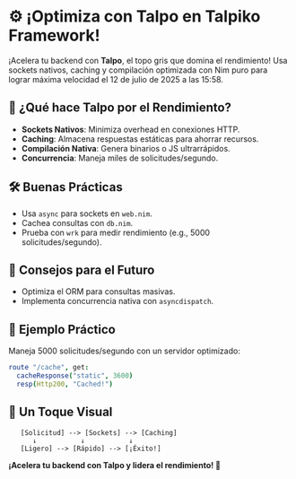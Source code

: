 # ⚙️ ¡Optimiza con Talpo en Talpiko Framework!

¡Acelera tu backend con **Talpo**, el topo gris que domina el rendimiento! Usa sockets nativos, caching y compilación optimizada con Nim puro para lograr máxima velocidad el 12 de julio de 2025 a las 15:58.

## 🚀 ¿Qué hace Talpo por el Rendimiento?
- **Sockets Nativos**: Minimiza overhead en conexiones HTTP.
- **Caching**: Almacena respuestas estáticas para ahorrar recursos.
- **Compilación Nativa**: Genera binarios o JS ultrarrápidos.
- **Concurrencia**: Maneja miles de solicitudes/segundo.

## 🛠️ Buenas Prácticas
- Usa `async` para sockets en `web.nim`.
- Cachea consultas con `db.nim`.
- Prueba con `wrk` para medir rendimiento (e.g., 5000 solicitudes/segundo).

## 🌱 Consejos para el Futuro
- Optimiza el ORM para consultas masivas.
- Implementa concurrencia nativa con `asyncdispatch`.

## 🎉 Ejemplo Práctico
Maneja 5000 solicitudes/segundo con un servidor optimizado:
```nim
route "/cache", get:
  cacheResponse("static", 3600)
  resp(Http200, "Cached!")
```

## 🎨 Un Toque Visual
```
   [Solicitud] --> [Sockets] --> [Caching]
      ↓           ↓           ↓
   [Ligero] --> [Rápido] --> [¡Éxito!]
```

**¡Acelera tu backend con Talpo y lidera el rendimiento! 🐾**